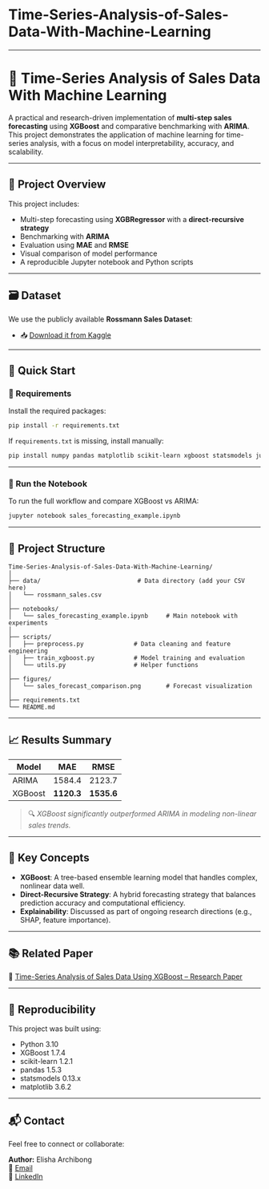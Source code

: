 # Time-Series-Analysis-of-Sales-Data-With-Machine-Learning

---

# 🧠 Time-Series Analysis of Sales Data With Machine Learning

A practical and research-driven implementation of **multi-step sales forecasting** using **XGBoost** and comparative benchmarking with **ARIMA**. This project demonstrates the application of machine learning for time-series analysis, with a focus on model interpretability, accuracy, and scalability.

---

## 📌 Project Overview

This project includes:


- Multi-step forecasting using **XGBRegressor** with a **direct-recursive strategy**
- Benchmarking with **ARIMA**
- Evaluation using **MAE** and **RMSE**
- Visual comparison of model performance
- A reproducible Jupyter notebook and Python scripts

---

## 🗃️ Dataset

We use the publicly available **Rossmann Sales Dataset**:
- 📥 [Download it from Kaggle](https://www.kaggle.com/c/rossmann-store-sales)

---

## 🚀 Quick Start

### 🔧 Requirements

Install the required packages:

```bash
pip install -r requirements.txt
```

If `requirements.txt` is missing, install manually:

```bash
pip install numpy pandas matplotlib scikit-learn xgboost statsmodels jupyter
```

---

### 🧪 Run the Notebook

To run the full workflow and compare XGBoost vs ARIMA:

```bash
jupyter notebook sales_forecasting_example.ipynb
```

---

## 📂 Project Structure

```plaintext
Time-Series-Analysis-of-Sales-Data-With-Machine-Learning/
│
├── data/                           # Data directory (add your CSV here)
│   └── rossmann_sales.csv
│
├── notebooks/
│   └── sales_forecasting_example.ipynb     # Main notebook with experiments
│
├── scripts/
│   ├── preprocess.py              # Data cleaning and feature engineering
│   ├── train_xgboost.py           # Model training and evaluation
│   └── utils.py                   # Helper functions
│
├── figures/
│   └── sales_forecast_comparison.png       # Forecast visualization
│
├── requirements.txt
└── README.md
```

---

## 📈 Results Summary

| Model    | MAE     | RMSE    |
|----------|---------|---------|
| ARIMA    | 1584.4  | 2123.7  |
| XGBoost  | **1120.3**  | **1535.6**  |

> 🔍 *XGBoost significantly outperformed ARIMA in modeling non-linear sales trends.*

---

## 🧠 Key Concepts

- **XGBoost**: A tree-based ensemble learning model that handles complex, nonlinear data well.
- **Direct-Recursive Strategy**: A hybrid forecasting strategy that balances prediction accuracy and computational efficiency.
- **Explainability**: Discussed as part of ongoing research directions (e.g., SHAP, feature importance).

---

## 📚 Related Paper

📝 [Time-Series Analysis of Sales Data Using XGBoost – Research Paper](https://github.com/AElisha001/Time-Series-Analysis-of-Sales-Data-With-Machine-Learning/blob/main/time_series_analysis_with_xgboost.docx)

---

## 🧪 Reproducibility

This project was built using:
- Python 3.10
- XGBoost 1.7.4
- scikit-learn 1.2.1
- pandas 1.5.3
- statsmodels 0.13.x
- matplotlib 3.6.2

---

## 📬 Contact

Feel free to connect or collaborate:

**Author:** Elisha Archibong  
📧 [Email](mailto:elishaarchibong@gmail.com)  
🔗 [LinkedIn](https://www.linkedin.com/in/elisha-archibong)
